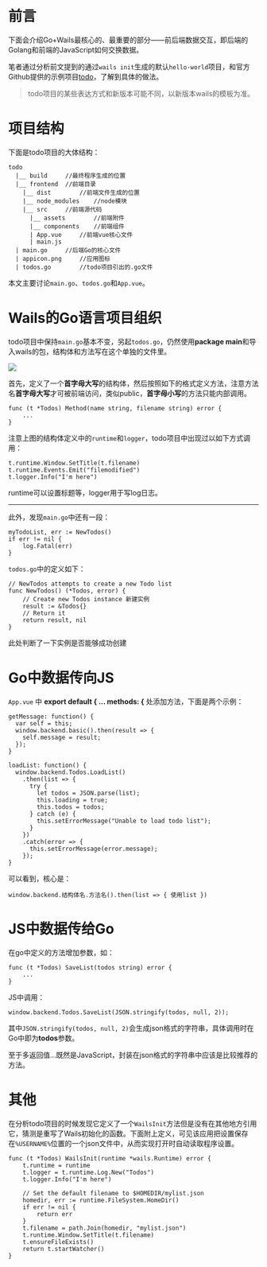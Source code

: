 # 前言

下面会介绍Go+Wails最核心的、最重要的部分——前后端数据交互，即后端的Golang和前端的JavaScript如何交换数据。

笔者通过分析前文提到的通过`wails init`生成的默认`hello-world`项目，和官方Github提供的示例项目[todo](https://github.com/wailsapp/todo)，了解到具体的做法。

> todo项目的某些表达方式和新版本可能不同，以新版本wails的模板为准。

# 项目结构

下面是todo项目的大体结构：

```
todo
  |__ build		//最终程序生成的位置
  |__ frontend	//前端目录
    |__ dist		//前端文件生成的位置
    |__ node_modules	//node模块
    |__ src		//前端源代码
      |__ assets		//前端附件
      |__ components	//前端组件
      | App.vue		//前端vue核心文件
      | main.js
  | main.go		//后端Go的核心文件
  | appicon.png		//应用图标
  | todos.go		//todo项目引出的.go文件
```

本文主要讨论`main.go`、`todos.go`和`App.vue`。

# Wails的Go语言项目组织

todo项目中保持`main.go`基本不变，另起`todos.go`，仍然使用**package main**和导入wails的包，结构体和方法写在这个单独的文件里。

![](https://gitee.com/Purple-CSGO/Purp1e-Image-Hosting/raw/master/20200730213423.png)

首先，定义了一个**首字母大写**的结构体，然后按照如下的格式定义方法，注意方法名**首字母大写**才可被前端访问，类似public，**首字母小写**的方法只能内部调用。

```
func (t *Todos) Method(name string, filename string) error {
	...
}
```

注意上图的结构体定义中的`runtime`和`logger`，todo项目中出现过以如下方式调用：

```
t.runtime.Window.SetTitle(t.filename)
t.runtime.Events.Emit("filemodified")
t.logger.Info("I'm here")
```

runtime可以设置标题等，logger用于写log日志。

----

此外，发现`main.go`中还有一段：

```
myTodoList, err := NewTodos()
if err != nil {
	log.Fatal(err)
}
```

`todos.go`中的定义如下：

```
// NewTodos attempts to create a new Todo list
func NewTodos() (*Todos, error) {
	// Create new Todos instance 新建实例
	result := &Todos{}
	// Return it
	return result, nil
}
```

此处判断了一下实例是否能够成功创建

# Go中数据传向JS

`App.vue` 中 **export default { ... methods: {** 处添加方法，下面是两个示例：

```
getMessage: function() {
  var self = this;
  window.backend.basic().then(result => {
    self.message = result;
  });
}
```

```
loadList: function() {
  window.backend.Todos.LoadList()
    .then(list => {
      try {
        let todos = JSON.parse(list);
        this.loading = true;
        this.todos = todos;
      } catch (e) {
        this.setErrorMessage("Unable to load todo list");
      }
    })
    .catch(error => {
      this.setErrorMessage(error.message);
    });
}
```

可以看到，核心是：

```
window.backend.结构体名.方法名().then(list => { 使用list })
```

# JS中数据传给Go

在go中定义的方法增加参数，如：

```
func (t *Todos) SaveList(todos string) error {
	...
}
```

JS中调用：

```
window.backend.Todos.SaveList(JSON.stringify(todos, null, 2));
```

其中`JSON.stringify(todos, null, 2)`会生成json格式的字符串，具体调用时在Go中即为**todos**参数。

至于多返回值...既然是JavaScript，封装在json格式的字符串中应该是比较推荐的方法。

# 其他

在分析todo项目的时候发现它定义了一个`WailsInit`方法但是没有在其他地方引用它，猜测是重写了Wails初始化的函数。下面附上定义，可见该应用把设置保存在`%USERNAME%`位置的一个json文件中，从而实现打开时自动读取程序设置。

```
func (t *Todos) WailsInit(runtime *wails.Runtime) error {
	t.runtime = runtime
	t.logger = t.runtime.Log.New("Todos")
	t.logger.Info("I'm here")

	// Set the default filename to $HOMEDIR/mylist.json
	homedir, err := runtime.FileSystem.HomeDir()
	if err != nil {
		return err
	}
	t.filename = path.Join(homedir, "mylist.json")
	t.runtime.Window.SetTitle(t.filename)
	t.ensureFileExists()
	return t.startWatcher()
}
```

